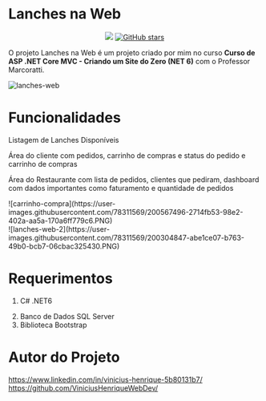 # Lanches na Web
<p align="center">
  <img src="http://img.shields.io/static/v1?label=STATUS&message=EM%20DESENVOLVIMENTO&color=GREEN&style=for-the-badge"/>
  <a href="https://github.com/ViniciusHenriqueWebDev/Lanchonete-na-Web/stargazers"><img alt="GitHub stars"    src="https://img.shields.io/github/stars/ViniciusHenriqueWebDev/Lanchonete-na-Web"></a>
</p>

<p> O projeto Lanches na Web é um projeto criado por mim no curso <strong>Curso de ASP .NET Core MVC - Criando um Site do Zero (NET 6)</strong>
com o Professor Marcoratti.</p>

![lanches-web](https://user-images.githubusercontent.com/78311569/200304699-7e924ba1-f026-4b8d-ad1e-925530b15047.PNG)

# Funcionalidades 
<p>Listagem de Lanches Disponíveis</p>
<p>Área do cliente com pedidos, carrinho de compras e status do pedido e carrinho de compras</p>
<p>Área do Restaurante com lista de pedidos, clientes que pediram, dashboard com dados importantes como faturamento e quantidade de pedidos</p>
![carrinho-compra](https://user-images.githubusercontent.com/78311569/200567496-2714fb53-98e2-402a-aa5a-170a6ff779c6.PNG)
<br>
![lanches-web-2](https://user-images.githubusercontent.com/78311569/200304847-abe1ce07-b763-49b0-bcb7-06cbac325430.PNG)



# Requerimentos
<ol>
<li>C# .NET6</p> 
<li>Banco de Dados SQL Server</li>
<li>Biblioteca Bootstrap</li>
</ol>



# Autor do Projeto
https://www.linkedin.com/in/vinicius-henrique-5b80131b7/
https://github.com/ViniciusHenriqueWebDev/

